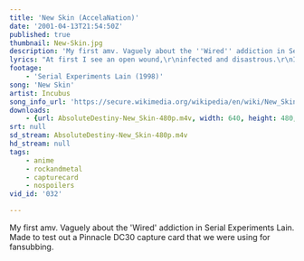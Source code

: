 ```yaml
---
title: 'New Skin (AccelaNation)'
date: '2001-04-13T21:54:50Z'
published: true
thumbnail: New-Skin.jpg
description: 'My first amv. Vaguely about the ''Wired'' addiction in Serial Experiments Lain. Made to test out a Pinnacle DC30 capture card that we were using for fansubbing.'
lyrics: "At first I see an open wound,\r\ninfected and disastrous.\r\nIt breathes chaotic catastrophe,\r\nit cries to be renewed.\r\n(Please Renew Me!)\r\nIts tears are the colour of anger,\r\nthey dry to form a scab.\r\nTo the touch, its stiff and resilient,\r\nunderneath, the new skin breathes.\r\n\r\nIts all been saved...\r\nwith exception for the right parts.\r\nWhen will we be new skin?\r\n\r\nAs outwardly cliche as it may seem,\r\nyes, something under the surface says,\r\n\"C'est la vie.\"\r\nIt is a circle, there is a plan...\r\ndead skin will atrophy itself to start again.\r\nLook closely at the open wound...\r\nsee past what covers the surface\r\nUnderneath chaotic catastrophe,\r\ncreation takes stage.\r\n\r\nDead skin will atrophy itself to start again.\r\nDead skin will atrophy itself to start again.\r\nDead skin will atrophy itself to start again.\r\n\r\nIts all been saved...\r\nwith exception for the right parts.\r\nWhen will we be new skin?\r\n\r\nIts all been seen...\r\nwith exception for what could be.\r\nWhen will we be new skin?\r\n\r\nuntil the 20th century, reality was everything humans could touch, smell, see,\r\nand hear.\r\nsince the inital publication of the charged electromagnetic spectrum, humans\r\nlearned that what they can touch, smell, see, and hear...is less than one\r\nmillionth of reality.\r\n\r\nFallacious cognitions,\r\nspewed from televisions,\r\ndo mold our decisions.\r\nSo stop and take a look,\r\nand you'll see what I see now.\r\n\r\nIts all been saved...\r\nwith exception for the right parts.\r\nWhen will we be new skin?\r\n\r\nIts all been seen...\r\nwith exception for what could be.\r\nWhen will we be new skin? skin?"
footage:
    - 'Serial Experiments Lain (1998)'
song: 'New Skin'
artist: Incubus
song_info_url: 'https://secure.wikimedia.org/wikipedia/en/wiki/New_Skin_%28Incubus_song%29'
downloads:
    - {url: AbsoluteDestiny-New_Skin-480p.m4v, width: 640, height: 480, mimetype: video/mp4}
srt: null
sd_stream: AbsoluteDestiny-New_Skin-480p.m4v
hd_stream: null
tags:
    - anime
    - rockandmetal
    - capturecard
    - nospoilers
vid_id: '032'

---
```

My first amv. Vaguely about the 'Wired' addiction in Serial Experiments Lain. Made to test out a Pinnacle DC30 capture card that we were using for fansubbing.